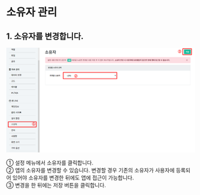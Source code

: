 # 소유자 관리

## 1. 소유자를 변경합니다.

![소유자를 변경합니다](/media/image289.png)

①	설정 메뉴에서 소유자를 클릭합니다.<br>
②	앱의 소유자를 변경할 수 있습니다. 변경할 경우 기존의 소유자가 사용자에 등록되어 있어야 소유자를 변경한 뒤에도 앱에 접근이 가능합니다.<br>
③	변경을 한 뒤에는 저장 버튼을 클릭합니다.
